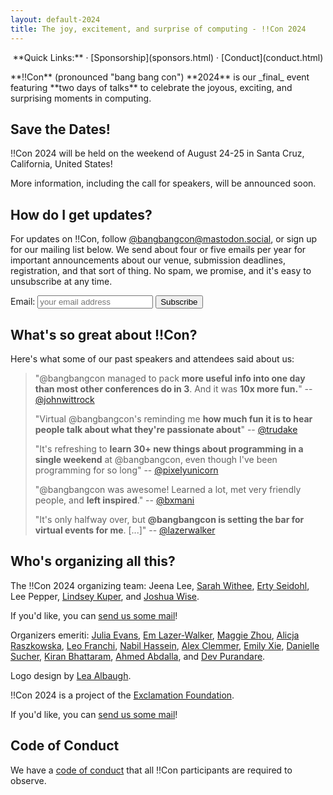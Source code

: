 ```yaml
---
layout: default-2024
title: The joy, excitement, and surprise of computing - !!Con 2024
---
```


<p style="text-align: center;">
  **Quick Links:**
  &middot;
  [Sponsorship](sponsors.html)
  &middot;
  [Conduct](conduct.html)
</p>

<p id="blurb">**!!Con** (pronounced "bang bang con") **2024** is our _final_ event featuring **two days of talks** to celebrate the
joyous, exciting, and surprising moments in computing.
</p>


## Save the Dates!

!!Con 2024 will be held on the weekend of August 24-25 in Santa Cruz, California, United States!

More information, including the call for speakers, will be announced soon.

## How do I get updates?

For updates on !!Con, follow
[@bangbangcon@mastodon.social](https://mastodon.social/@bangbangcon), or sign up
for our mailing list below.  We send about four or five emails per year for important announcements about our venue, 
submission deadlines, registration, and that sort of thing.  No spam, we promise, and it's easy to unsubscribe at any 
time.

<!-- Begin MailChimp Signup Form -->
<div id="mc_embed_signup">
<form action="https://bangbangcon.us3.list-manage.com/subscribe/post?u=37b924b9d7d71dc7aa1a52b4c&amp;id=9f9ec7c469" method="post" id="mc-embedded-subscribe-form" name="mc-embedded-subscribe-form" class="validate" target="_blank" style="background-color: inherit;" novalidate>
<div class="mc-field-group">
<label for="mce-EMAIL">Email:</label>
<input type="email" value="" name="EMAIL" class="required email" id="mce-EMAIL" placeholder='your email address'>
<input type="submit" value="Subscribe" name="subscribe" id="mc-embedded-subscribe" class="button">
</div>
<div id="mce-responses" class="clear">
<div class="response" id="mce-error-response" style="display:none"></div>
<div class="response" id="mce-success-response" style="display:none"></div>
</div>
<!-- real people should not fill this in and expect good things - do not remove this or risk form bot signups-->
<div style="position: absolute; left: -50020px;">
<label>"Don't fill this in, it's for bots!"
<input type="text" name="b_37b924b9d7d71dc7aa1a52b4c_9f9ec7c469" value="">
</label>
</div>
</form>
</div>

<a name="testimonials" id="testimonials"></a>

## What's so great about !!Con?

Here's what some of our past speakers and attendees said about us:

> "@bangbangcon managed to pack **more useful info into one day than most other conferences do in 3**. And it was **10x more fun.**"
> -- [@johnwittrock](https://twitter.com/johnwittrock/status/861206986448404481)
>
> "Virtual @bangbangcon's reminding me **how much fun it is to hear people
> talk about what they're passionate about**"
> -- [@trudake](https://twitter.com/trudake/status/1259231865212481537)
>
> "It's refreshing to **learn 30+ new things about programming in a single weekend** at @bangbangcon, even though I've been programming for so long"
> -- [@pixelyunicorn](https://twitter.com/pixelyunicorn/status/861690031370645504)
>
> "@bangbangcon was awesome!  Learned a lot, met very friendly people, and **left inspired**."
> -- [@bxmani](https://twitter.com/bxmani/status/861400448107937792)
>
> "It's only halfway over, but **@bangbangcon is setting the bar for virtual
> events for me**.  [...]"
> -- [@lazerwalker](https://twitter.com/lazerwalker/status/1259238259328237568)

<a name="organizers"></a>

## Who's organizing all this?

The !!Con 2024 organizing team:
Jeena Lee, 
[Sarah Withee](https://geekygirlsarah.com/links),
[Erty Seidohl](https://erty.me),
Lee Pepper, 
[Lindsey Kuper](http://composition.al/),
and [Joshua Wise](https://joshuawise.com/).

If you'd like, you can [send us some mail](mailto:2024-organizers@exclamation.foundation)!

Organizers emeriti: [Julia Evans](https://jvns.ca),
[Em Lazer-Walker](https://twitter.com/lazerwalker),
[Maggie Zhou](https://twitter.com/zmagg), 
[Alicja Raszkowska](https://twitter.com/mamrotynka), 
[Leo Franchi](https://twitter.com/lfranchi), 
[Nabil Hassein](https://twitter.com/NabilHassein),
[Alex Clemmer](https://twitter.com/hausdorff_space),
[Emily Xie](https://twitter.com/emilyxxie), 
[Danielle Sucher](https://twitter.com/DanielleSucher), 
[Kiran Bhattaram](https://twitter.com/kiranb), 
[Ahmed Abdalla](https://twitter.com/simplyahmaz1ng),
and [Dev Purandare](https://twitter.com/Dev14e).

Logo design by
[Lea Albaugh](https://twitter.com/doridoidea).


!!Con 2024 is a project of the [Exclamation Foundation](https://exclamation.foundation).


If you'd like, you can [send us some mail](mailto:2024-organizers@exclamation.foundation)!



## Code of Conduct

We have a [code of conduct](conduct.html) that all !!Con participants are required to observe.
